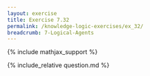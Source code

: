 ```yaml
---
layout: exercise
title: Exercise 7.32
permalink: /knowledge-logic-exercises/ex_32/
breadcrumb: 7-Logical-Agents
---
```


{% include mathjax_support %}

<div><i class="arrow-up loader" data-chapter="knowledge-logic-exercises" data-exercise="ex_32" data-rating="0"></i></div>
{% include_relative question.md %}

